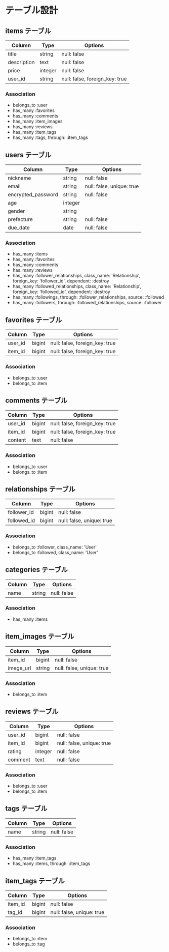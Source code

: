 # テーブル設計

##  items テーブル

| Column             | Type    | Options                        |
| ------------------ | ------- | ------------------------------ |
| title              | string  | null: false                    |
| description        | text    | null: false                    |
| price              | integer | null: false                    |
| user_id            | string  | null: false, foreign_key: true |

### Association

* belongs_to :user
* has_many :favorites
* has_many :comments
* has_many :item_images
* has_many :reviews
* has_many :item_tags
* has_many :tags, through: :item_tags

## users テーブル

| Column             | Type    | Options                   |
| ------------------ | ------- | ------------------------- |
| nickname           | string  | null: false               |
| email              | string  | null: false, unique: true |
| encrypted_password | string  | null: false               |
| age                | integer |                           |
| gender             | string  |                           |
| prefecture         | string  | null: false               |
| due_date           | date    | null: false               |


### Association

* has_many :items
* has_many :favorites
* has_many :comments
* has_many :reviews
* has_many :follower_relationships, class_name: 'Relationship', foreign_key: 'follower_id', dependent: :destroy
* has_many :followed_relationships, class_name: 'Relationship', foreign_key: 'followed_id', dependent: :destroy
* has_many :followings, through: :follower_relationships, source: :followed
* has_many :followers, through: :followed_relationships, source: :follower

## favorites テーブル

| Column             | Type   | Options                        |
| ------------------ | ------ | ------------------------------ |
| user_id            | bigint | null: false, foreign_key: true |
| item_id            | bigint | null: false, foreign_key: true |

### Association

* belongs_to :user
* belongs_to :item

## comments テーブル

| Column             | Type   | Options                        |
| ------------------ | ------ | ------------------------------ |
| user_id            | bigint | null: false, foreign_key: true |
| item_id            | bigint | null: false, foreign_key: true |
| content            | text   | null: false                    |

### Association

* belongs_to :user
* belongs_to :item

## relationships テーブル

| Column             | Type   | Options                   |
| ------------------ | ------ | ------------------------- |
| follower_id        | bigint | null: false               |
| followed_id        | bigint | null: false, unique: true |

### Association

* belongs_to :follower, class_name: 'User'
* belongs_to :followed, class_name: 'User'

## categories テーブル

| Column             | Type   | Options                   |
| ------------------ | ------ | ------------------------- |
| name               | string | null: false               |

### Association

* has_many :items

## item_images テーブル

| Column             | Type   | Options                   |
| ------------------ | ------ | ------------------------- |
| item_id            | bigint | null: false               |
| imege_url          | string | null: false, unique: true |

### Association

* belongs_to :item

## reviews テーブル

| Column             | Type    | Options                   |
| ------------------ | ------- | ------------------------- |
| user_id            | bigint  | null: false               |
| item_id            | bigint  | null: false, unique: true |
| rating             | integer | null: false               |
| comment            | text    | null: false               |

### Association

* belongs_to :user
* belongs_to :item

## tags テーブル

| Column             | Type   | Options                   |
| ------------------ | ------ | ------------------------- |
| name               | string | null: false               |

### Association

* has_many :item_tags
* has_many :items, through: :item_tags

## item_tags テーブル

| Column             | Type   | Options                   |
| ------------------ | ------ | ------------------------- |
| item_id            | bigint | null: false               |
| tag_id             | bigint | null: false, unique: true |

### Association

* belongs_to :item
* belongs_to :tag
